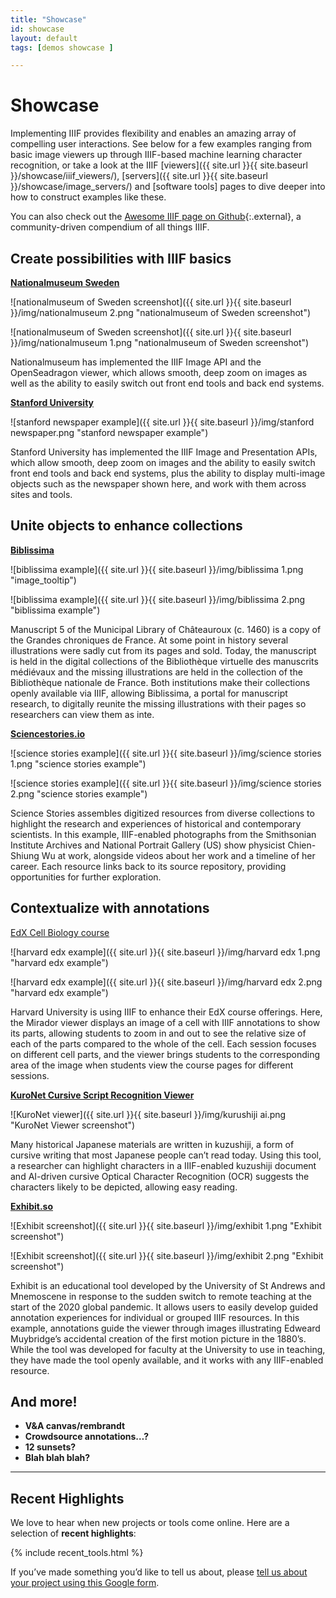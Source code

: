 ```yaml
---
title: "Showcase"
id: showcase
layout: default
tags: [demos showcase ]

---
```


# Showcase 

Implementing IIIF provides flexibility and enables an amazing array of compelling user interactions. See below for a few examples ranging from basic image viewers up through IIIF-based machine learning character recognition, or take a look at the IIIF [viewers]({{ site.url }}{{ site.baseurl }}/showcase/iiif_viewers/), [servers]({{ site.url }}{{ site.baseurl }}/showcase/image_servers/) and [software tools] pages to dive deeper into how to construct examples like these.

You can also check out the [Awesome IIIF page on Github](https://github.com/IIIF/awesome-iiif){:.external}, a community-driven compendium of all things IIIF.


## Create possibilities with IIIF basics

**[Nationalmuseum Sweden](http://collection.nationalmuseum.se/eMP/eMuseumPlus?service=direct/1/ResultDetailView/result.inline.lightbox.t1.collection_lightbox.$TspTitleImageLink.link&sp=13&sp=Sexhibition&sp=SfilterDefinition&sp=0&sp=2&sp=3&sp=SdetailView&sp=11&sp=Sdetail&sp=1&sp=T&sp=0&sp=Slightbox_3x4&sp=0&sp=T&sp=1#exhibitionReferences)**

![nationalmuseum of Sweden screenshot]({{ site.url }}{{ site.baseurl }}/img/nationalmuseum 2.png "nationalmuseum of Sweden screenshot")

![nationalmuseum of Sweden screenshot]({{ site.url }}{{ site.baseurl }}/img/nationalmuseum 1.png "nationalmuseum of Sweden screenshot")


Nationalmuseum has implemented the IIIF Image API and the OpenSeadragon viewer, which allows smooth, deep zoom on images as well as the ability to easily switch out front end tools and back end systems.

**[Stanford University](https://searchworks.stanford.edu/view/10384606)**


![stanford newspaper example]({{ site.url }}{{ site.baseurl }}/img/stanford newspaper.png "stanford newspaper example")


Stanford University has implemented the IIIF Image and Presentation APIs, which allow smooth, deep zoom on images and the ability to easily switch front end tools and back end systems, plus the ability to display multi-image objects such as the newspaper shown here, and work with them across sites and tools.


## Unite objects to enhance collections

**[Biblissima ](https://demos.biblissima.fr/chateauroux/osd-demo/)**


![biblissima example]({{ site.url }}{{ site.baseurl }}/img/biblissima 1.png "image_tooltip")
        
![biblissima example]({{ site.url }}{{ site.baseurl }}/img/biblissima 2.png "biblissima example")


Manuscript 5 of the Municipal Library of Châteauroux (c. 1460) is a copy of the Grandes chroniques de France. At some point in history several illustrations were sadly cut from its pages and sold. Today, the manuscript is held in the digital collections of the Bibliothèque virtuelle des manuscrits médiévaux and the missing illustrations are held in the collection of the Bibliothèque nationale de France. Both institutions make their collections openly available via IIIF, allowing Biblissima, a portal for manuscript research, to digitally reunite the missing illustrations with their pages so researchers can view them as inte.

**[Sciencestories.io](http://www.sciencestories.io/Q450317?moment=0)** 

![science stories example]({{ site.url }}{{ site.baseurl }}/img/science stories 1.png "science stories example")

![science stories example]({{ site.url }}{{ site.baseurl }}/img/science stories 2.png "science stories example")


Science Stories assembles digitized resources from diverse collections to highlight the research and experiences of historical and contemporary scientists. In this example, IIIF-enabled photographs from the Smithsonian Institute Archives and National Portrait Gallery (US) show physicist Chien-Shiung Wu at work, alongside videos about her work and a timeline of her career. Each resource links back to its source repository, providing opportunities for further exploration.


## Contextualize with annotations

[EdX Cell Biology course](https://courses.edx.org/courses/course-v1:HarvardX+MCB64.1x+2T2016/d16e07a5cec442eeb7cd9dfcb695dce0/)

![harvard edx example]({{ site.url }}{{ site.baseurl }}/img/harvard edx 1.png "harvard edx example")

![harvard edx example]({{ site.url }}{{ site.baseurl }}/img/harvard edx 2.png "harvard edx example")


Harvard University is using IIIF to enhance their EdX course offerings. Here, the Mirador viewer displays an image of a cell with IIIF annotations to show its parts, allowing students to zoom in and out to see the relative size of each of the parts compared to the whole of the cell. Each session focuses on different cell parts, and the viewer brings students to the corresponding area of the image when students view the course pages for different sessions.

**[KuroNet Cursive Script Recognition Viewer](http://codh.rois.ac.jp/char-shape/app/icv-kuzushiji/?manifest=http://codh.rois.ac.jp/char-shape/book/100249371/manifest.json&pos=41&lang=en)**


![KuroNet viewer]({{ site.url }}{{ site.baseurl }}/img/kurushiji ai.png "KuroNet Viewer screenshot")


Many historical Japanese materials are written in kuzushiji, a form of cursive writing that most Japanese people can’t read today. Using this tool, a researcher can highlight characters in a IIIF-enabled kuzushiji document and AI-driven cursive Optical Character Recognition (OCR) suggests the characters likely to be depicted, allowing easy reading.

**[Exhibit.so ](https://exhibit.so/)**


![Exhibit screenshot]({{ site.url }}{{ site.baseurl }}/img/exhibit 1.png "Exhibit screenshot")

![Exhibit screenshot]({{ site.url }}{{ site.baseurl }}/img/exhibit 2.png "Exhibit screenshot")


Exhibit is an educational tool developed by the University of St Andrews and Mnemoscene in response to the sudden switch to remote teaching at the start of the 2020 global pandemic. It allows users to easily develop guided annotation experiences for individual or grouped IIIF resources. In this example, annotations guide the viewer through images illustrating Edweard Muybridge’s accidental creation of the first motion picture in the 1880’s. While the tool was developed for faculty at the University to use in teaching, they have made the tool openly available, and it works with any IIIF-enabled resource. 


## And more!



*   **V&A canvas/rembrandt**
*   **Crowdsource annotations…?**
*   **12 sunsets?**
*   **Blah blah blah?**


---




## Recent Highlights

We love to hear when new projects or tools come online. Here are a selection of **recent highlights**:

{% include recent_tools.html %}

If you’ve made something you’d like to tell us about, please [tell us about your project using this Google form](https://goo.gl/forms/cVMR0UgfxDYZsoCN2).
